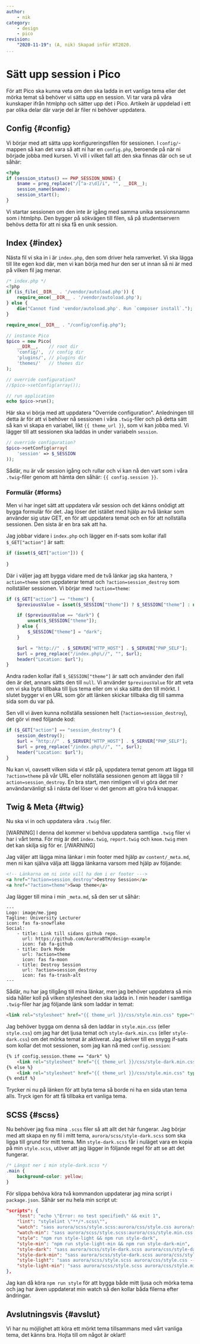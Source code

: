 ```yaml
---
author:
    - nik
category:
    - design
    - pico
revision:
    "2020-11-19": (A, nik) Skapad inför HT2020.
...
```

Sätt upp session i Pico
==================================

För att Pico ska kunna veta om den ska ladda in ert vanliga tema eller det mörka temat så behöver vi sätta upp en session. Vi tar vara på våra kunskaper ifrån htmlphp och sätter upp det i Pico. Artikeln är uppdelad i ett par olika delar där varje del är filer ni behöver uppdatera.

<!--more-->

Config {#config}
--------------------------------------

Vi börjar med att sätta upp konfigureringsfilen för sessionen. I `config/`-mappen så kan det vara så att ni har en `config.php`, beroende på när ni började jobba med kursen. Vi vill i vilket fall att den ska finnas där och se ut såhär:

```php
<?php
if (session_status() == PHP_SESSION_NONE) {
    $name = preg_replace("/[^a-z\d]/i", "", __DIR__);
    session_name($name);
    session_start();
}
```

Vi startar sessionen om den inte är igång med samma unika sessionsnamn som i htmlphp. Den bygger på sökvägen till filen, så på studentservern behövs detta för att ni ska få en unik session.

Index {#index}
--------------------------------------

Nästa fil vi ska in i är `index.php`, den som driver hela ramverket. Vi ska lägga till lite egen kod där, men vi kan börja med hur den ser ut innan så ni är med på vilken fil jag menar.

```php
/* index.php */
<?php 
if (is_file(__DIR__ . '/vendor/autoload.php')) {
    require_once(__DIR__ . '/vendor/autoload.php');
} else {
    die("Cannot find 'vendor/autoload.php'. Run `composer install`.");
}

require_once(__DIR__ . "/config/config.php");

// instance Pico
$pico = new Pico(
    __DIR__,    // root dir
    'config/',  // config dir
    'plugins/', // plugins dir
    'themes/'   // themes dir
);

// override configuration?
//$pico->setConfig(array());

// run application
echo $pico->run();
```

Här ska vi börja med att uppdatera "Override configuration". Anledningen till detta är för att vi behöver nå sessionen i våra `.twig`-filer och på detta sätt så kan vi skapa en variabel, likt `{{ theme_url }}`, som vi kan jobba med. Vi lägger till att sessionen ska laddas in under variabeln `session`.

```php
// override configuration?
$pico->setConfig(array(
    'session' => $_SESSION
));
```

Sådär, nu är vår session igång och rullar och vi kan nå den vart som i våra `.twig`-filer genom att hämta den såhär: `{{ config.session }}`.

### Formulär {#forms}

Men vi har inget sätt att uppdatera vår session och det känns onödigt att bygga formulär för det. Jag löser det istället med hjälp av två länkar som använder sig utav GET, en för att uppdatera temat och en för att nollställa sessionen. Den sista är en bra sak att ha.

Jag jobbar vidare i `index.php` och lägger en if-sats som kollar ifall `$_GET["action"]` är satt:

```php
if (isset($_GET["action"])) {
    
}
```

Där i väljer jag att bygga vidare med de två länkar jag ska hantera, `?action=theme` som uppdaterar temat och `?action=session_destroy` som nollställer sessionen. Vi börjar med `?action=theme`:

```php
if ($_GET["action"] == "theme") {
    $previousValue = isset($_SESSION["theme"]) ? $_SESSION["theme"] : null;

    if ($previousValue == "dark") {
        unset($_SESSION["theme"]);
    } else {
        $_SESSION["theme"] = "dark";
    }

    $url = "http://" . $_SERVER["HTTP_HOST"] . $_SERVER["PHP_SELF"];
    $url = preg_replace("/index.php\//", "", $url);
    header("Location: $url");
}
```

Andra raden kollar ifall `$_SESSION["theme"]` är satt och använder den ifall den är det, annars sätts den till `null`. Vi använder `$previousValue` för att veta om vi ska byta tillbaka till ljus tema eller om vi ska sätta den till mörkt. I slutet bygger vi en URL som gör att länken skickar tillbaka dig till samma sida som du var på.

Sen vill vi även kunna nollställa sessionen helt (`?action=session_destroy`), det gör vi med följande kod:

```php
if ($_GET["action"] == "session_destroy") {
    session_destroy();
    $url = "http://" . $_SERVER["HTTP_HOST"] . $_SERVER["PHP_SELF"];
    $url = preg_replace("/index.php\//", "", $url);
    header("Location: $url");
}
```

Nu kan vi, oavsett vilken sida vi står på, uppdatera temat genom att lägga till `?action=theme` på vår URL eller nollställa sessionen genom att lägga till `?action=session_destroy`. En bra start, men rimligen vill vi göra det mer användarvänligt så i nästa del löser vi det genom att göra två knappar.

Twig & Meta {#twig}
--------------------------------------

Nu ska vi in och uppdatera våra `.twig` filer.

[WARNING]
I denna del kommer vi behöva uppdatera samtliga `.twig` filer vi har i vårt tema. För mig är det `index.twig`, `report.twig` och `kmom.twig` men det kan skilja sig för er.
[/WARNING]

Jag väljer att lägga mina länkar i min footer med hjälp av `content/_meta.md`, men ni kan själva välja att lägga länkarna varsom med hjälp av följande:

```html
<!-- Länkarna om ni inte vill ha dem i er footer --->
<a href="?action=session_destroy">Destroy Session</a>
<a href="?action=theme">Swap theme</a>
```

Jag lägger till mina i min `_meta.md`, så den ser ut såhär:

```
---
Logo: image/me.jpeg
Tagline: University Lecturer
icon: fas fa-snowflake
Social:
    - title: Link till sidans github repo.
      url: https://github.com/AuroraBTH/design-example
      icon: fab fa-github
    - title: Dark Mode
      url: ?action=theme
      icon: fas fa-moon
    - title: Destroy Session
      url: ?action=session_destroy
      icon: fas fa-trash-alt
---
```

Sådär, nu har jag tillgång till mina länkar, men jag behöver uppdatera så min sida håller koll på vilken stylesheet den ska ladda in. I min header i samtliga `.twig`-filer har jag följande länk som laddar in temat:

```html
<link rel="stylesheet" href="{{ theme_url }}/css/style.min.css" type="text/css" />
```

Jag behöver bygga om denna så den laddar in `style.min.css` (eller `style.css`) om jag har det ljusa temat och `style-dark.min.css` (eller `style-dark.css`) om det mörka temat är aktiverat. Jag skriver till en snygg if-sats som kollar det mot sessionen, som jag kan nå med `config.session`:

```html
{% if config.session.theme == "dark" %}
    <link rel="stylesheet" href="{{ theme_url }}/css/style-dark.min.css" type="text/css" />
{% else %}
    <link rel="stylesheet" href="{{ theme_url }}/css/style.min.css" type="text/css" />
{% endif %}
```

Trycker ni nu på länken för att byta tema så borde ni ha en sida utan tema alls. Tryck igen för att få tillbaka ert vanliga tema.

SCSS {#scss}
--------------------------------------

Nu behöver jag fixa mina `.scss` filer så att allt det här fungerar. Jag börjar med att skapa en ny fil i mitt tema, `aurora/scss/style-dark.scss` som ska ligga till grund för mitt tema. Min `style-dark.scss` får i nuläget vara en kopia på min `style.scss`, utöver att jag lägger in följande regel för att se att det fungerar.

```scss
/* Längst ner i min style-dark.scss */
.main {
    background-color: yellow;
}
```

För slippa behöva köra två kommandon uppdaterar jag mina script i `package.json`. Såhär ser nu hela min script ut:

```json
"scripts": {
    "test": "echo \"Error: no test specified\" && exit 1",
    "lint": "stylelint \"**/*.scss\"",
    "watch": "sass aurora/scss/style.scss:aurora/css/style.css aurora/scss/style-dark.scss:aurora/css/style-dark.css --no-source-map --watch",
    "watch-min": "sass aurora/scss/style.scss:aurora/css/style.min.css aurora/scss/style-dark.scss:aurora/css/style-dark.min.css --no-source-map --watch --style compressed",
    "style": "npm run style-light && npm run style-dark",
    "style-min": "npm run style-light-min && npm run style-dark-min",
    "style-dark": "sass aurora/scss/style-dark.scss aurora/css/style-dark.css --no-source-map",
    "style-dark-min": "sass aurora/scss/style-dark.scss aurora/css/style-dark.min.css --no-source-map --style compressed",
    "style-light": "sass aurora/scss/style.scss aurora/css/style.css --no-source-map",
    "style-light-min": "sass aurora/scss/style.scss aurora/css/style.min.css --no-source-map --style compressed"
},
```

Jag kan då köra `npm run style` för att bygga både mitt ljusa och mörka tema och jag har även uppdaterat min watch så den kollar båda filerna efter ändringar.

Avslutningsvis {#avslut}
--------------------------------------

Vi har nu möjlighet att köra ett mörkt tema tillsammans med vårt vanliga tema, det känns bra. Hojta till om något är oklart!
